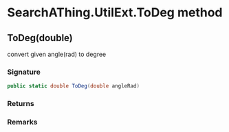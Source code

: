 # SearchAThing.UtilExt.ToDeg method
## ToDeg(double)
convert given angle(rad) to degree

### Signature
```csharp
public static double ToDeg(double angleRad)
```
### Returns

### Remarks

